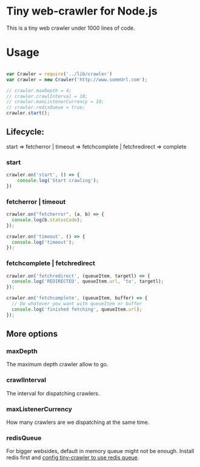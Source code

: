 # Tiny web-crawler for Node.js
This is a tiny web crawler under 1000 lines of code. 
# Usage
```javascript

var Crawler = require('../lib/crawler')
var crawler = new Crawler('http://www.someUrl.com');

// crawler.maxDepth = 4;
// crawler.crawlInterval = 10;
// crawler.maxListenerCurrency = 10;
// crawler.redisQueue = true;
crawler.start();
```
## Lifecycle:
start => fetcherror | timeout => fetchcomplete | fetchredirect => complete

### start
```javascript
crawler.on('start', () => {
    console.log('Start crawling');
})
```

### fetcherror | timeout
```javascript
crawler.on("fetcherror", (a, b) => {
  console.log(b.statusCode);
});

crawler.on('timeout', () => {
  console.log('timeout');
});
```
### fetchcomplete | fetchredirect
```javascript
crawler.on('fetchredirect', (queueItem, targetl) => {
  console.log('REDIRECTED', queueItem.url, 'to', targetl);
});

crawler.on('fetchcomplete', (queueItem, buffer) => {
  // Do whatever you want with queueItem or buffer
  console.log('finished fetching', queueItem.url);
});
```

## More options

### maxDepth
The maximum depth crawler allow to go.

### crawlInterval
The interval for dispatching crawlers.

### maxListenerCurrency
How many crawlers are we dispatching at the same time.

### redisQueue
For bigger websides, default in memory queue might not be enough. 
Install redis first and [config tiny-crawler to use redis queue](https://github.com/bfwg/node-tinycrawler/blob/master/lib/redis-queue.js#L25).


